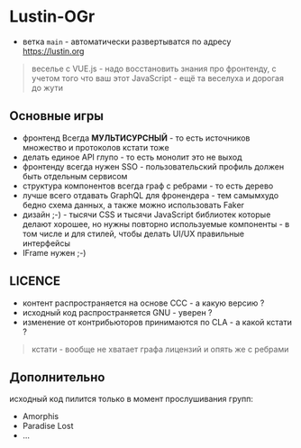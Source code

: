 # Lustin-OGr

* ветка `main` - автоматически развертыватся по адресу https://lustin.org

> веселье с VUE.js - надо восстановить знания про фронтенду, с учетом того что ваш этот JavaScript - ещё та веселуха и дорогая до жути

## Основные игры

* фронтенд Всегда **МУЛЬТИСУРСНЫЙ** - то есть источников множество и протоколов кстати тоже
* делать единое API глупо - то есть монолит это не выход
* фронтенду всегда нужен SSO - пользовательский профиль должен быть отдельным сервисом
* структура компонентов всегда граф с ребрами - то есть дерево
* лучше всего отдавать GraphQL для фронендера - тем самымхудо бедно схема данных, а также можно использовать Faker
* дизайн ;-) - тысячи CSS и тысячи JavaScript библиотек которые делают хорошее, но нужны повторно используемые компоненты - в том числе и для стилей, чтобы делать UI/UX правильные интерфейсы
* IFrame нужен ;-)

## LICENCE 

* контент распространяется на основе CCC - а какую версию ?
* исходный код распространяется GNU - уверен ?
* изменение от контрибьюторов принимаются по CLA - а какой кстати ?

> кстати - вообще не хватает графа лицензий и опять же с ребрами

## Дополнительно

исходный код пилится только в момент прослушивания групп:

* Amorphis
* Paradise Lost
* ...
